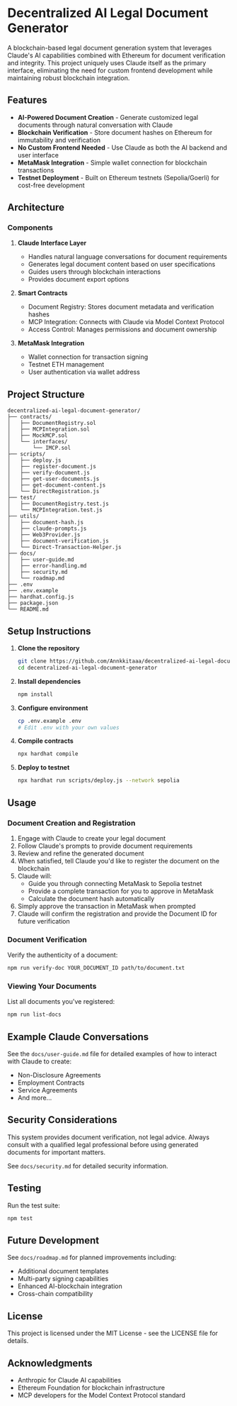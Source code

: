# Decentralized AI Legal Document Generator

A blockchain-based legal document generation system that leverages Claude's AI capabilities combined with Ethereum for document verification and integrity. This project uniquely uses Claude itself as the primary interface, eliminating the need for custom frontend development while maintaining robust blockchain integration.

## Features

- **AI-Powered Document Creation** - Generate customized legal documents through natural conversation with Claude
- **Blockchain Verification** - Store document hashes on Ethereum for immutability and verification
- **No Custom Frontend Needed** - Use Claude as both the AI backend and user interface
- **MetaMask Integration** - Simple wallet connection for blockchain transactions
- **Testnet Deployment** - Built on Ethereum testnets (Sepolia/Goerli) for cost-free development

## Architecture

### Components

1. **Claude Interface Layer**
   - Handles natural language conversations for document requirements
   - Generates legal document content based on user specifications
   - Guides users through blockchain interactions
   - Provides document export options

2. **Smart Contracts**
   - Document Registry: Stores document metadata and verification hashes
   - MCP Integration: Connects with Claude via Model Context Protocol
   - Access Control: Manages permissions and document ownership

3. **MetaMask Integration**
   - Wallet connection for transaction signing
   - Testnet ETH management
   - User authentication via wallet address

## Project Structure
```
decentralized-ai-legal-document-generator/
├── contracts/
│   ├── DocumentRegistry.sol
│   ├── MCPIntegration.sol
│   ├── MockMCP.sol
│   └── interfaces/
│       └── IMCP.sol
├── scripts/
│   ├── deploy.js
│   ├── register-document.js
│   ├── verify-document.js
│   ├── get-user-documents.js
│   ├── get-document-content.js
│   └── DirectRegistration.js
├── test/
│   ├── DocumentRegistry.test.js
│   └── MCPIntegration.test.js
├── utils/
│   ├── document-hash.js
│   ├── claude-prompts.js
│   ├── Web3Provider.js
│   ├── document-verification.js
│   └── Direct-Transaction-Helper.js
├── docs/
│   ├── user-guide.md
│   ├── error-handling.md
│   ├── security.md
│   └── roadmap.md
├── .env
├── .env.example
├── hardhat.config.js
├── package.json
└── README.md
```

## Setup Instructions

1. **Clone the repository**
   ```bash
   git clone https://github.com/Annkkitaaa/decentralized-ai-legal-document-generator.git
   cd decentralized-ai-legal-document-generator
   ```

2. **Install dependencies**
   ```bash
   npm install
   ```

3. **Configure environment**
   ```bash
   cp .env.example .env
   # Edit .env with your own values
   ```

4. **Compile contracts**
   ```bash
   npx hardhat compile
   ```

5. **Deploy to testnet**
   ```bash
   npx hardhat run scripts/deploy.js --network sepolia
   ```

## Usage

### Document Creation and Registration

1. Engage with Claude to create your legal document
2. Follow Claude's prompts to provide document requirements
3. Review and refine the generated document
4. When satisfied, tell Claude you'd like to register the document on the blockchain
5. Claude will:
   - Guide you through connecting MetaMask to Sepolia testnet
   - Provide a complete transaction for you to approve in MetaMask
   - Calculate the document hash automatically
6. Simply approve the transaction in MetaMask when prompted
7. Claude will confirm the registration and provide the Document ID for future verification

### Document Verification

Verify the authenticity of a document:
```bash
npm run verify-doc YOUR_DOCUMENT_ID path/to/document.txt
```

### Viewing Your Documents

List all documents you've registered:
```bash
npm run list-docs
```

## Example Claude Conversations

See the `docs/user-guide.md` file for detailed examples of how to interact with Claude to create:
- Non-Disclosure Agreements
- Employment Contracts
- Service Agreements
- And more...

## Security Considerations

This system provides document verification, not legal advice. Always consult with a qualified legal professional before using generated documents for important matters.

See `docs/security.md` for detailed security information.

## Testing

Run the test suite:
```bash
npm test
```

## Future Development

See `docs/roadmap.md` for planned improvements including:
- Additional document templates
- Multi-party signing capabilities
- Enhanced AI-blockchain integration
- Cross-chain compatibility

## License

This project is licensed under the MIT License - see the LICENSE file for details.

## Acknowledgments

- Anthropic for Claude AI capabilities
- Ethereum Foundation for blockchain infrastructure
- MCP developers for the Model Context Protocol standard
